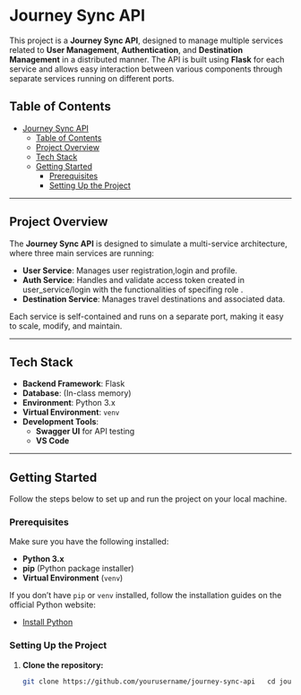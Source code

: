 
# Journey Sync API

This project is a **Journey Sync API**, designed to manage multiple services related to **User Management**, **Authentication**, and **Destination Management** in a distributed manner. The API is built using **Flask** for each service and allows easy interaction between various components through separate services running on different ports.

## Table of Contents

- [Journey Sync API](#journey-sync-api)
  - [Table of Contents](#table-of-contents)
  - [Project Overview](#project-overview)
  - [Tech Stack](#tech-stack)
  - [Getting Started](#getting-started)
    - [Prerequisites](#prerequisites)
    - [Setting Up the Project](#setting-up-the-project)

---

## Project Overview

The **Journey Sync API** is designed to simulate a multi-service architecture, where three main services are running:

- **User Service**: Manages user registration,login and profile.
- **Auth Service**: Handles and validate access token created in user_service/login with the functionalities of specifing role .
- **Destination Service**: Manages travel destinations and associated data.

Each service is self-contained and runs on a separate port, making it easy to scale, modify, and maintain.

---

## Tech Stack

- **Backend Framework**: Flask
- **Database**: (In-class memory)
- **Environment**: Python 3.x
- **Virtual Environment**: `venv`
- **Development Tools**: 
  - **Swagger UI** for API testing
  - **VS Code** 

---

## Getting Started

Follow the steps below to set up and run the project on your local machine.

### Prerequisites

Make sure you have the following installed:

- **Python 3.x**
- **pip** (Python package installer)
- **Virtual Environment** (`venv`)
  
If you don’t have `pip` or `venv` installed, follow the installation guides on the official Python website:  
- [Install Python](https://www.python.org/downloads/)

### Setting Up the Project

1. **Clone the repository:**

   ```bash
   git clone https://github.com/yourusername/journey-sync-api   cd journey-sync-api
